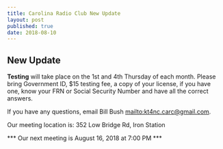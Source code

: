 ```yaml
---
title: Carolina Radio Club New Update
layout: post
published: true
date: 2018-08-10
---
```

## New Update

**Testing** will take place on the 1st and 4th Thursday of each month.
Please bring Government ID, $15 testing fee, a copy of your license, if you have one, know your FRN or Social Security Number and have all the correct answers.

If you have any questions, email Bill Bush <mailto:kt4nc.carc@gmail.com>.

Our meeting location is: 352 Low Bridge Rd, Iron Station

*** Our next meeting is August 16, 2018 at 7:00 PM ***
